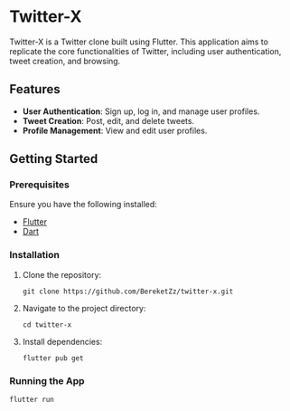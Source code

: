 <h1>Twitter-X</h1>

<p>Twitter-X is a Twitter clone built using Flutter. This application aims to replicate the core functionalities of Twitter, including user authentication, tweet creation, and  browsing.</p>

<h2>Features</h2>
<ul>
    <li><strong>User Authentication</strong>: Sign up, log in, and manage user profiles.</li>
    <li><strong>Tweet Creation</strong>: Post, edit, and delete tweets.</li>
    <li><strong>Profile Management</strong>: View and edit user profiles.</li>
</ul>

<h2>Getting Started</h2>

<h3>Prerequisites</h3>
<p>Ensure you have the following installed:</p>
<ul>
    <li><a href="https://flutter.dev/docs/get-started/install">Flutter</a> </li>
    <li><a href="https://dart.dev/get-dart">Dart</a></li>
</ul>

<h3>Installation</h3>
<ol>
    <li>Clone the repository:
        <pre><code>git clone https://github.com/BereketZz/twitter-x.git</code></pre>
    </li>
    <li>Navigate to the project directory:
        <pre><code>cd twitter-x</code></pre>
    </li>
    <li>Install dependencies:
        <pre><code>flutter pub get</code></pre>
    </li>
</ol>

<h3>Running the App</h3>
<pre><code>flutter run</code></pre>
